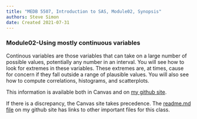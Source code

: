 ```yaml
---
title: "MEDB 5507, Introduction to SAS, Module02, Synopsis"
authors: Steve Simon
date: Created 2021-07-31
---
```


### Module02-Using mostly continuous variables

Continous variables are those variables that can take on a large number of possible values, potentially any number in an interval. You will see how to look for extremes in these variables. These extremes are, at times, cause for concern if they fall outside a range of plausible values. You will also see how to compute correlations, histograms, and scatterplots.

This information is available both in Canvas and on [my github site][thisf].

If there is a discrepancy, the Canvas site takes precedence. The [readme.md file][mygit] on my github site has links to other important files for this class.

<!---my git--->
[thisf]: https://github.com/pmean/introduction-to-sas/blob/master/modules/5507-02-synopsis.md
[mygit]: https://github.com/pmean/introduction-to-sas/blob/master/README.md

